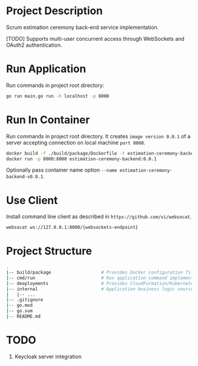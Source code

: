 # Project Description
Scrum estimation ceremony back-end service implementation.

[TODO] Supports multi-user concurrent access through WebSockets and OAuth2 authentication.

# Run Application
Run commands in project root directory:

```bash
go run main.go run -h localhost -p 8000
```

# Run In Container
Run commands in project root directory. It creates `image version 0.0.1` of a server accepting connection on local machine `port 8000`.

```bash
docker build -f ./build/package/Dockerfile -t estimation-ceremony-backend:0.0.1 ./
docker run -p 8000:8000 estimation-ceremony-backend:0.0.1
```

Optionally pass container name option `--name estimation-ceremony-backend-v0.0.1`.

# Use Client
Install command line client as described in `https://github.com/vi/websocat`.

```bash
websocat ws://127.0.0.1:8000/{websockets-endpoint}
```

# Project Structure
```bash
.
|-- build/package                   # Provides Docker configuration files
|-- cmd/run                         # Run application command implementation
|-- deoployments                    # Provides CloudFormation/Kubernetes provisioning files 
|-- internal                        # Application business logic source code
|   |-- ...
|-- .gitignore
|-- go.mod
|-- go.sum
|-- README.md
```

# TODO
1. Keycloak server integration
